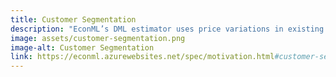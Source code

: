 ```yaml
---
title: Customer Segmentation
description: "EconML’s DML estimator uses price variations in existing data, estimates individualized responses to incentives."
image: assets/customer-segmentation.png
image-alt: Customer Segmentation
link: https://econml.azurewebsites.net/spec/motivation.html#customer-segmentation
---
```

